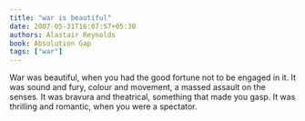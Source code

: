 ```yaml
---
title: "war is beautiful"
date: 2007-05-31T16:07:57+05:30
authors: Alastair Reynolds
book: Absolution Gap
tags: ["war"]
---
```

War was beautiful, when you had the good fortune not to be engaged in it. It was sound and fury, colour and movement, a massed assault on the senses. It was bravura and theatrical, something that made you gasp. It was thrilling and romantic, when you were a spectator.
